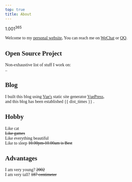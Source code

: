 ```yaml
---
top: true
title: About
---
```


$1.001^{365}$

<span style="font-family: 'Baloo Paaji 2', cursive;">
    <p>
        Welcome to my <a href="../../">personal website</a>,
        You can reach me on
        <a href="https://pic4.zhimg.com/v2-6cd96e76699f0459b35aa58ff3577267_r.jpg">WeChat</a> or
        <a href="https://pic1.zhimg.com/v2-65f5e198d3f046fdb668f8d4838b4050_r.jpg">QQ</a>.
    </p>
    <h2>Open Source Project</h2>
    Non-exhaustive list of stuff I work on:</br>
    ..
    <h2>Blog</h2>
    I built this blog using <a href="https://vuejs.org">Vue's</a> static site generator <a
        href="https://vuepress.vuejs.org/">VuePress</a>,</br>
    and this blog has been established {{ dist_times }} .
    <h2>Hobby</h2>
    Like cat</br>
    <s>Like games</s></br>
    Like everything beautiful</br>
    Like to sleep <s>10.00pm-10.00am is Best</s>
    <h2>Advantages</h2>
    I am very young? <s>2002</s></br>
    I am very tall? <s>187 centimeter</s>
</span>


<script>
    export default {
        props: ['slot-key'],
        data() {
            return {
                dist_times: "xx days xx h xx m xx s"
            };
        },
        methods: {
            refresh() {
                let start_date = '2020-01-20 00:15:00.0';
                start_date = start_date.substring(0, 19);
                start_date = start_date.replace(/-/g, '/');
                let start_timestamp = new Date(start_date).getTime();
                let now_timestamp = new Date();

                let dist_timestamp = now_timestamp - start_timestamp;
                let dist_days = Math.floor(dist_timestamp / (24 * 3600 * 1000));
                let dist_hours = Math.floor((dist_timestamp % (24 * 3600 * 1000)) / (3600 * 1000));
                let dist_mins = Math.floor((dist_timestamp % (3600 * 1000)) / (60 * 1000));
                let dist_secs = Math.floor((dist_timestamp % (60 * 1000)) / 1000);
                this.dist_times = `${dist_days} days ${dist_hours} h ${dist_mins} m ${dist_secs} s`;
            }
        },
        mounted() {
            this.refresh();
            setInterval(this.refresh, 1000);
        }
    }
</script>

<link rel="stylesheet" href="https://ico.z01.com/zico.min.css">
